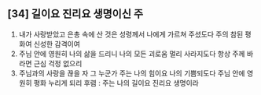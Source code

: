 ## [34] 길이요 진리요 생명이신 주

1) 내가 사랑받았고 은총 속에 산 것은 성령께서 나에게 가르쳐 주셨도다  주의 참된 평화여 신성한 감격이여
2) 주님 안에 영원히 나의 삶을 드리니 나의 모든 괴로움 멀리 사라지도다 항상 주께 바라면 근심 걱정 없으리
3) 주님과의 사랑을 끊을 자 그 누군가 주는 나의 힘이요 나의 기쁨되도다 주님 안에 영원히 평화 누리게 되리
후렴 : 주는 나의 길이요 진리요 생명이라
